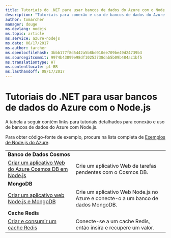 ```yaml
---
title: Tutoriais do .NET para usar bancos de dados do Azure com o Node.js
description: "Tutoriais para conexão e uso de bancos de dados do Azure com Node.js."
author: tomarcher
manager: douge
ms.devlang: nodejs
ms.topic: article
ms.service: azure-nodejs
ms.date: 06/17/2017
ms.author: tarcher
ms.openlocfilehash: 3bbb177f8d5442a5b8bd010ee709be49d24739b3
ms.sourcegitcommit: 9974b43899e98df10253738dab5b09b484ac1bf5
ms.translationtype: HT
ms.contentlocale: pt-BR
ms.lasthandoff: 08/17/2017
---
```

# <a name="tutorials-for-using-azure-databases-with-nodejs"></a>Tutoriais do .NET para usar bancos de dados do Azure com o Node.js

A tabela a seguir contém links para tutoriais detalhados para conexão e uso de bancos de dados do Azure com Node.js. 

Para obter código-fonte de exemplo, procure na lista completa de [Exemplos de Node.js do Azure](https://azure.microsoft.com/resources/samples/?term=nodejs).

| | |
|---|---|
| **Banco de Dados Cosmos** ||
| [Criar um aplicativo Web do Azure Cosmos DB em Node.js](http://docs.microsoft.com/azure/documentdb/documentdb-nodejs-application?toc=/azure/node/toc.json&bc=/azure/node/toc.json) | Crie um aplicativo Web de tarefas pendentes com o Cosmos DB.  |
| **MongoDB** ||
| [Criar um aplicativo web Node.js e MongoDB](http://docs.microsoft.com/azure/app-service-web/app-service-web-tutorial-nodejs-mongodb-app?toc=/azure/node/toc.json&bc=/azure/node/toc.json) | Crie um aplicativo Web Node.js no Azure e conecte-o a um banco de dados MongoDB.  |
| **Cache Redis** | |
| [Criar e consumir um cache Redis](http://docs.microsoft.com/azure/redis-cache/cache-nodejs-get-started?toc=/azure/node/toc.json&bc=/azure/node/toc.json) | Conecte-se a um cache Redis, então insira e recupere um valor.
